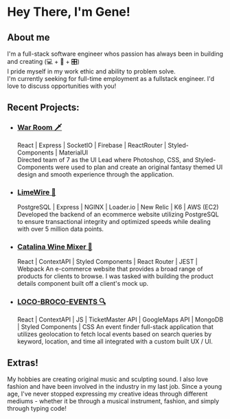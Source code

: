 # Hey There, I'm Gene! 
<!--
**genewongs/genewongs** is a ✨ _special_ ✨ repository because its `README.md` (this file) appears on your GitHub profile.

Here are some ideas to get you started:

- 🔭 I’m currently working on ...
- 🌱 I’m currently learning ...
- 👯 I’m looking to collaborate on ...
- 🤔 I’m looking for help with ...
- 💬 Ask me about ...
- 📫 How to reach me: ...
- 😄 Pronouns: ...
- ⚡ Fun fact: ...
-->
<h2> About me </h2> 

I'm a full-stack software engineer whos passion has always been in building and creating (💻 + 🎸 + 🎛) <br/>
I pride myself in my work ethic and ability to problem solve. <br>
I'm currently seeking for full-time employment as a fullstack engineer. I'd love to discuss opportunities with you!

<h2> Recent Projects: </h2>

<ul> 
  
<li> <h3> <a href='https://github.com/The-Room-Blue-Ocean/WarRoom' target='_blank'> War Room 🗡</a> </h3> </li>
  React | Express | SocketIO | Firebase | ReactRouter | Styled-Components | MaterialUI <br>
  Directed team of 7 as the UI Lead where Photoshop, CSS, and Styled-Components were used to plan and create an original fantasy themed UI design and smooth experience through the application. 
  
<li> <h3> <a href='https://github.com/Team-LiveWire-SDC/Reviews' target='_blank'> LimeWire 🍋 </a> </h3> </li>
 PostgreSQL | Express | NGINX | Loader.io | New Relic | K6 | AWS (EC2)  <br>
  Developed the backend of an ecommerce website utilizing PostgreSQL to ensure transactional integrity and optimized speeds while dealing with over 5 million data points. 
  
<li> <h3> <a href='https://github.com/TheCatalinaWineMixer/ProjectAtelier' target='_blank'> Catalina Wine Mixer 🍷 </a> </h3> </li>
  React | ContextAPI | Styled Components | React Router | JEST | Webpack	
An e-commerce website that provides a broad range of products for clients to browse. I was tasked with building the product details component built off a client's mock up.
  
<li> <h3> <a href='https://github.com/genewongs/LOCO-BROCO-Events' target='_blank'> LOCO-BROCO-EVENTS 🔍 </a> </h3> </li>
  React | ContextAPI | JS | TicketMaster API | GoogleMaps API | MongoDB | Styled Components | CSS 
  An event finder full-stack application that utilizes geolocation to fetch local events based on search queries by keyword, location, and time all integrated with a custom built UX / UI.
</ul>

<h2> Extras! </h2> 
My hobbies are creating original music and sculpting sound. I also love fashion and have been involved in the industry in my last job.
Since a young age, I've never stopped expressing my creative ideas through different mediums - whether it be through a musical instrument, fashion, and simply through typing code!
